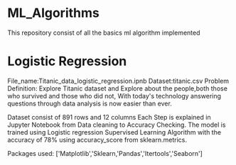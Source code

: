 # ML_Algorithms
This repository consist of all the basics ml algorithm implemented

# Logistic Regression
File_name:Titanic_data_logistic_regression.ipnb
Dataset:titanic.csv
Problem Definition:
Explore Titanic dataset and Explore about the people,both those who survived and those who did not,
With today's technology answering questions through data analysis is now easier than ever.

Dataset consist of 891 rows and 12 columns
Each Step is explained in Jupyter Notebook from Data cleaning to Accuracy Checking.
The model is trained using Logistic regression Supervised Learning Algorithm with the accuracy of 78%
using accuracy_score from sklearn.metrics.

Packages used:
['Matplotlib','Sklearn,'Pandas','Itertools','Seaborn']
